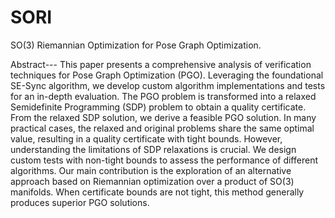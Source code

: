 # SORI
SO(3) Riemannian Optimization for Pose Graph Optimization.

Abstract--- 
This paper presents a comprehensive analysis of verification techniques for Pose Graph Optimization (PGO). Leveraging the foundational SE-Sync algorithm, we develop custom algorithm implementations and tests for an in-depth evaluation. The PGO problem is transformed into a relaxed Semidefinite Programming (SDP) problem to obtain a quality certificate. From the relaxed SDP solution, we derive a feasible PGO solution. In many practical cases, the relaxed and original problems share the same optimal value, resulting in a quality certificate with tight bounds. However, understanding the limitations of SDP relaxations is crucial. We design custom tests with non-tight bounds to assess the performance of different algorithms. Our main contribution is the exploration of an alternative approach based on Riemannian optimization over a product of SO(3) manifolds. When certificate bounds are not tight, this method generally produces superior PGO solutions.
